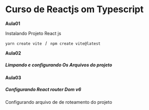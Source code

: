 # Curso de Reactjs om Typescript

**Aula01**

Instalando Projeto React js 

  `yarn create vite `  / ` npm create vite@latest`

**Aula02**
##### Limpando e configurando Os Arquivos do projeto 


**Aula03**
##### Configurando React router Dom v6 

Configurando arquivo de de roteamento do projeto 

